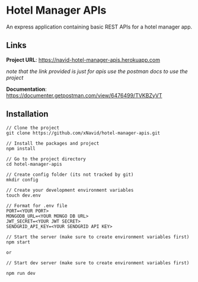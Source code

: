# Hotel Manager APIs
An express application containing basic REST APIs for a hotel manager app.

## Links
**Project URL**: https://navid-hotel-manager-apis.herokuapp.com

*note that the link provided is just for apis use the postman docs to use the project*

**Documentation**: https://documenter.getpostman.com/view/6476499/TVKBZyVT

## Installation
```
// Clone the project
git clone https://github.com/xNavid/hotel-manager-apis.git

// Install the packages and project
npm install

// Go to the project directory
cd hotel-manager-apis

// Create config folder (its not tracked by git)
mkdir config

// Create your development environment variables
touch dev.env

// Format for .env file
PORT=<YOUR PORT>
MONGODB_URL=<YOUR MONGO DB URL>
JWT_SECRET=<YOUR JWT SECRET>
SENDGRID_API_KEY=<YOUR SENDGRID API KEY>

// Start the server (make sure to create environment variables first)
npm start

or

// Start dev server (make sure to create environment variables first)

npm run dev

```
